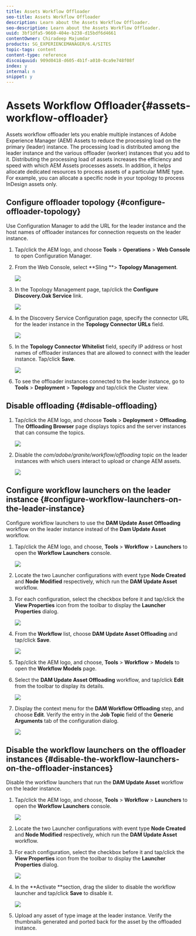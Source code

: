 ```yaml
---
title: Assets Workflow Offloader
seo-title: Assets Workflow Offloader
description: Learn about the Assets Workflow Offloader.
seo-description: Learn about the Assets Workflow Offloader.
uuid: 3bf1dfa5-9660-404e-b238-d15bdf6d4661
contentOwner: Chiradeep Majumdar
products: SG_EXPERIENCEMANAGER/6.4/SITES
topic-tags: content
content-type: reference
discoiquuid: 909d0418-d605-4b1f-a010-0ca9e748f08f
index: y
internal: n
snippet: y
---
```


# Assets Workflow Offloader{#assets-workflow-offloader}

Assets workflow offloader lets you enable multiple instances of Adobe Experience Manager (AEM) Assets to reduce the processing load on the primary (leader) instance. The processing load is distributed among the leader instance and the various offloader (worker) instances that you add to it. Distributing the processing load of assets increases the efficiency and speed with which AEM Assets processes assets. In addition, it helps allocate dedicated resources to process assets of a particular MIME type. For example, you can allocate a specific node in your topology to process InDesign assets only.

## Configure offloader topology {#configure-offloader-topology}

Use Configuration Manager to add the URL for the leader instance and the host names of offloader instances for connection requests on the leader instance.

1. Tap/click the AEM logo, and choose **Tools** &gt; **Operations** &gt; **Web Console** to open Configuration Manager.
1. From the Web Console, select **Sling **&gt; **Topology Management**.

   ![](assets/chlimage_1-51.png)

1. In the Topology Management page, tap/click the **Configure Discovery.Oak Service** link.

   ![](assets/chlimage_1-52.png)

1. In the Discovery Service Configuration page, specify the connector URL for the leader instance in the **Topology Connector URLs** field.

   ![](assets/chlimage_1-53.png)

1. In the **Topology Connector Whitelist** field, specify IP address or host names of offloader instances that are allowed to connect with the leader instance. Tap/click **Save**.

   ![](assets/chlimage_1-54.png)

1. To see the offloader instances connected to the leader instance, go to **Tools** &gt; **Deployment** &gt; **Topology** and tap/click the Cluster view.

## Disable offloading {#disable-offloading}

1. Tap/click the AEM logo, and choose **Tools** &gt; **Deployment** &gt; **Offloading**. The **Offloading Browser** page displays topics and the server instances that can consume the topics.

   ![](assets/chlimage_1-55.png)

1. Disable the *com/adobe/granite/workflow/offloading* topic on the leader instances with which users interact to upload or change AEM assets.

   ![](assets/chlimage_1-56.png)

## Configure workflow launchers on the leader instance {#configure-workflow-launchers-on-the-leader-instance}

Configure workflow launchers to use the **DAM Update Asset Offloading** workflow on the leader instance instead of the **Dam Update Asset** workflow.

1. Tap/click the AEM logo, and choose, **Tools** &gt; **Workflow** &gt; **Launchers** to open the **Workflow Launchers** console.

   ![](assets/chlimage_1-57.png)

1. Locate the two Launcher configurations with event type **Node Created** and **Node Modified** respectively, which run the **DAM Update Asset** workflow.
1. For each configuration, select the checkbox before it and tap/click the **View Properties** icon from the toolbar to display the **Launcher Properties** dialog.

   ![](assets/chlimage_1-58.png)

1. From the **Workflow** list, choose **DAM Update Asset Offloading** and tap/click **Save**.

   ![](assets/chlimage_1-59.png)

1. Tap/click the AEM logo, and choose, **Tools** &gt; **Workflow** &gt; **Models** to open the **Workflow Models** page.
1. Select the **DAM Update Asset Offloading** workflow, and tap/click **Edit** from the toolbar to display its details.

   ![](assets/chlimage_1-60.png)

1. Display the context menu for the **DAM Workflow Offloading** step, and choose **Edit**. Verify the entry in the **Job Topic** field of the **Generic Arguments** tab of the configuration dialog.

   ![](assets/chlimage_1-61.png)

## Disable the workflow launchers on the offloader instances {#disable-the-workflow-launchers-on-the-offloader-instances}

Disable the workflow launchers that run the **DAM Update Asset** workflow on the leader instance.

1. Tap/click the AEM logo, and choose, **Tools** &gt; **Workflow** &gt; **Launchers** to open the **Workflow Launchers** console.

   ![](assets/chlimage_1-62.png)

1. Locate the two Launcher configurations with event type **Node Created** and **Node Modified** respectively, which run the **DAM Update Asset** workflow.
1. For each configuration, select the checkbox before it and tap/click the **View Properties** icon from the toolbar to display the **Launcher Properties** dialog.

   ![](assets/chlimage_1-63.png)

1. In the **Activate **section, drag the slider to disable the workflow launcher and tap/click **Save** to disable it.

   ![](assets/chlimage_1-64.png)

1. Upload any asset of type image at the leader instance. Verify the thumbnails generated and ported back for the asset by the offloaded instance.

